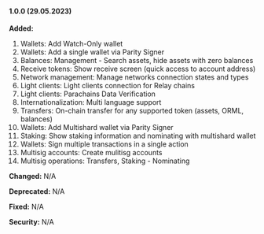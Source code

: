 #### 1.0.0 (29.05.2023)
**Added:**
1. Wallets: Add Watch-Only wallet
2. Wallets: Add a single wallet via Parity Signer
3. Balances: Management - Search assets, hide assets with zero balances
4. Receive tokens: Show receive screen (quick access to account address)
5. Network management: Manage networks connection states and types
6. Light clients: Light clients connection for Relay chains
7. Light clients: Parachains Data Verification
8. Internationalization: Multi language support
9. Transfers: On-chain transfer for any supported token (assets, ORML, balances)
10. Wallets: Add Multishard wallet via Parity Signer
11. Staking: Show staking information and nominating with multishard wallet
12. Wallets: Sign multiple transactions in a single action
13. Multisig accounts: Create mulitisg accounts
14. Multisig operations: Transfers, Staking - Nominating

**Changed:**
N/A

**Deprecated:**
N/A

**Fixed:**
N/A

**Security:**
N/A
